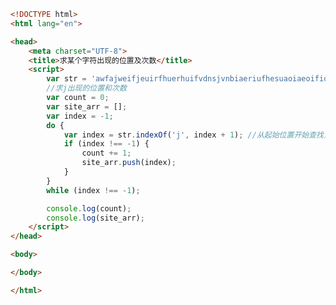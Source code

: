 
<BlogInfo title="37.求某个字符出现的位置即次数" author="白日梦想猿" pv=0 read_times=0 pre_cost_time=0分33秒 category="js学习" tag_list="['js学习']" create_time="2020.08.05 17:13:17" update_time="2020.10.07 16:33:59" />

```html
<!DOCTYPE html>
<html lang="en">

<head>
    <meta charset="UTF-8">
    <title>求某个字符出现的位置及次数</title>
    <script>
        var str = 'awfajweifjeuirfhuerhuifvdnsjvnbiaeriufhesuaoiaeoifio';
        //求j出现的位置和次数
        var count = 0;
        var site_arr = [];
        var index = -1;
        do {
            var index = str.indexOf('j', index + 1); //从起始位置开始查找，如果找到，为index赋新值,然后再从找到的位置的下一位开始查找，直到找不到该元素
            if (index !== -1) {
                count += 1;
                site_arr.push(index);
            }
        }
        while (index !== -1);

        console.log(count);
        console.log(site_arr);
    </script>
</head>

<body>

</body>

</html>
```
